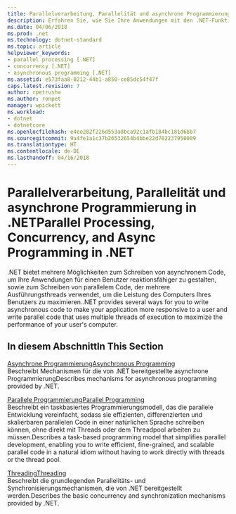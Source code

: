 ```yaml
---
title: Parallelverarbeitung, Parallelität und asynchrone Programmierung in .NET
description: Erfahren Sie, wie Sie Ihre Anwendungen mit den .NET-Funktionen für Parallelverarbeitung und asynchrone Programmierung reaktionsfähiger und schneller gestalten.
ms.date: 04/06/2018
ms.prod: .net
ms.technology: dotnet-standard
ms.topic: article
helpviewer_keywords:
- parallel processing [.NET]
- concurrency [.NET]
- asynchronous programming [.NET]
ms.assetid: e573faa8-0212-44b1-a850-ce85dc54f47f
caps.latest.revision: 7
author: rpetrusha
ms.author: ronpet
manager: wpickett
ms.workload:
- dotnet
- dotnetcore
ms.openlocfilehash: e4ee282f226d553a8bca92c1afb184bc181d6bb7
ms.sourcegitcommit: 9a4fe1a1c37b26532654b4bbe22d702237950009
ms.translationtype: HT
ms.contentlocale: de-DE
ms.lasthandoff: 04/16/2018
---
```

# <a name="parallel-processing-concurrency-and-async-programming-in-net"></a><span data-ttu-id="ae00d-103">Parallelverarbeitung, Parallelität und asynchrone Programmierung in .NET</span><span class="sxs-lookup"><span data-stu-id="ae00d-103">Parallel Processing, Concurrency, and Async Programming in .NET</span></span>
<span data-ttu-id="ae00d-104">.NET bietet mehrere Möglichkeiten zum Schreiben von asynchronem Code, um Ihre Anwendungen für einen Benutzer reaktionsfähiger zu gestalten, sowie zum Schreiben von parallelem Code, der mehrere Ausführungsthreads verwendet, um die Leistung des Computers Ihres Benutzers zu maximieren.</span><span class="sxs-lookup"><span data-stu-id="ae00d-104">.NET provides several ways for you to write asynchronous code to make your application more responsive to a user and write parallel code that uses multiple threads of execution to maximize the performance of your user's computer.</span></span>  
  
## <a name="in-this-section"></a><span data-ttu-id="ae00d-105">In diesem Abschnitt</span><span class="sxs-lookup"><span data-stu-id="ae00d-105">In This Section</span></span>  
 [<span data-ttu-id="ae00d-106">Asynchrone Programmierung</span><span class="sxs-lookup"><span data-stu-id="ae00d-106">Asynchronous Programming</span></span>](../../docs/standard/async.md)  
 <span data-ttu-id="ae00d-107">Beschreibt Mechanismen für die von .NET bereitgestellte asynchrone Programmierung</span><span class="sxs-lookup"><span data-stu-id="ae00d-107">Describes mechanisms for asynchronous programming provided by .NET.</span></span>  
  
 [<span data-ttu-id="ae00d-108">Parallele Programmierung</span><span class="sxs-lookup"><span data-stu-id="ae00d-108">Parallel Programming</span></span>](../../docs/standard/parallel-programming/index.md)  
 <span data-ttu-id="ae00d-109">Beschreibt ein taskbasiertes Programmierungsmodell, das die parallele Entwicklung vereinfacht, sodass sie effizienten, differenzierten und skalierbaren parallelen Code in einer natürlichen Sprache schreiben können, ohne direkt mit Threads oder dem Threadpool arbeiten zu müssen.</span><span class="sxs-lookup"><span data-stu-id="ae00d-109">Describes a task-based programming model that simplifies parallel development, enabling you to write efficient, fine-grained, and scalable parallel code in a natural idiom without having to work directly with threads or the thread pool.</span></span>  

 [<span data-ttu-id="ae00d-110">Threading</span><span class="sxs-lookup"><span data-stu-id="ae00d-110">Threading</span></span>](../../docs/standard/threading/index.md)  
 <span data-ttu-id="ae00d-111">Beschreibt die grundlegenden Parallelitäts- und Synchronisierungsmechanismen, die von .NET bereitgestellt werden.</span><span class="sxs-lookup"><span data-stu-id="ae00d-111">Describes the basic concurrency and synchronization mechanisms provided by .NET.</span></span>  
